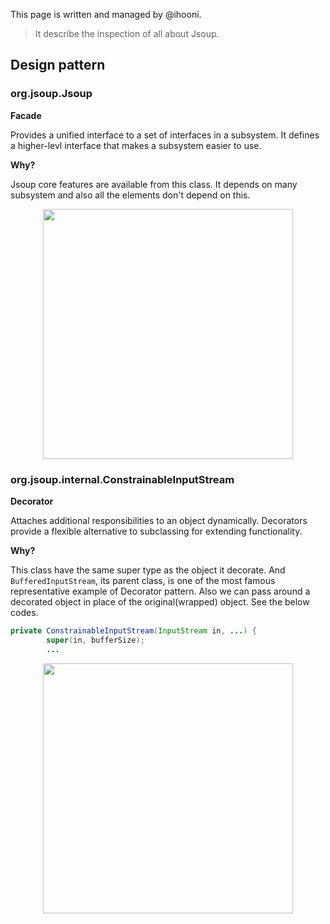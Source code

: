 This page is written and managed by @ihooni.

> It describe the inspection of all about Jsoup.

## Design pattern

### org.jsoup.Jsoup

**Facade**

Provides a unified interface to a set of interfaces in a subsystem. It defines a higher-levl interface that makes a subsystem easier to use.

**Why?**

Jsoup core features are available from this class. It depends on many subsystem and also all the elements don't depend on this.

<p align="center">
  <img src="https://user-images.githubusercontent.com/37792049/69477441-c92f7500-0e29-11ea-92bb-64d0c4ce905e.png" width="400" />
</p>

### org.jsoup.internal.ConstrainableInputStream

**Decorator**

Attaches additional responsibilities to an object dynamically. Decorators provide a flexible alternative to subclassing for extending functionality.

**Why?**

This class have the same super type as the object it decorate. And `BufferedInputStream`, its parent class, is one of the most famous representative example of Decorator pattern. Also we can pass around a decorated object in place of the original(wrapped) object. See the below codes.

```java
private ConstrainableInputStream(InputStream in, ...) {
        super(in, bufferSize);
        ...
```

<p align="center">
  <img src="https://user-images.githubusercontent.com/37792049/69499220-3e3aa180-0f33-11ea-8d92-37f7aeeb6f40.png" width="400" />
</p>
